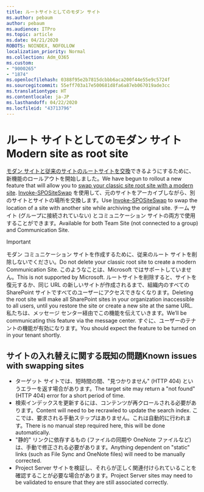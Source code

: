 ```yaml
---
title: ルートサイトとしてのモダン サイト
ms.author: pebaum
author: pebaum
ms.audience: ITPro
ms.topic: article
ms.date: 04/21/2020
ROBOTS: NOINDEX, NOFOLLOW
localization_priority: Normal
ms.collection: Adm_O365
ms.custom:
- "9000265"
- "1874"
ms.openlocfilehash: 0388f95e2b7815dcbbb6aca200f44e55e9c5724f
ms.sourcegitcommit: 55eff703a17e500681d8fa6a87eb067019ade3cc
ms.translationtype: HT
ms.contentlocale: ja-JP
ms.lasthandoff: 04/22/2020
ms.locfileid: "43713796"
---
```

# <a name="modern-site-as-root-site"></a><span data-ttu-id="89591-102">ルート サイトとしてのモダン サイト</span><span class="sxs-lookup"><span data-stu-id="89591-102">Modern site as root site</span></span>

<span data-ttu-id="89591-103">[モダン サイトと従来のサイトのルートサイトを交換](https://docs.microsoft.com/sharepoint/modern-root-site)できるようにするために、新機能のロールアウトを開始しました。</span><span class="sxs-lookup"><span data-stu-id="89591-103">We have begun to rollout a new feature that will allow you to [swap your classic site root site with a modern site](https://docs.microsoft.com/sharepoint/modern-root-site).</span></span> <span data-ttu-id="89591-104">[Invoke-SPOSiteSwap](https://docs.microsoft.com/powershell/module/sharepoint-online/invoke-spositeswap?view=sharepoint-ps) を使用して、元のサイトをアーカイブしながら、別のサイトとサイトの場所を交換します。</span><span class="sxs-lookup"><span data-stu-id="89591-104">Use [Invoke-SPOSiteSwap](https://docs.microsoft.com/powershell/module/sharepoint-online/invoke-spositeswap?view=sharepoint-ps) to swap the location of a site with another site while archiving the original site.</span></span> <span data-ttu-id="89591-105">チーム サイト (グループに接続されていない) とコミュニケーション サイトの両方で使用することができます。</span><span class="sxs-lookup"><span data-stu-id="89591-105">Available for both Team Site (not connected to a group) and Communication Site.</span></span>

>[!Important]
> <span data-ttu-id="89591-106">モダン コミュニケーション サイトを作成するために、従来のルート サイトを削除しないでください。</span><span class="sxs-lookup"><span data-stu-id="89591-106">Do not delete your classic root site to create a modern Communication Site.</span></span> <span data-ttu-id="89591-107">このようなことは、Microsoft ではサポートしていません。</span><span class="sxs-lookup"><span data-stu-id="89591-107">This is not supported by Microsoft.</span></span> <span data-ttu-id="89591-108">ルートサイトを削除すると、サイトを復元するか、同じ URL の新しいサイトが作成されるまで、組織内のすべての SharePoint サイトですべてのユーザーにアクセスできなくなります。</span><span class="sxs-lookup"><span data-stu-id="89591-108">Deleting the root site will make all SharePoint sites in your organization inaccessible to all users, until you restore the site or create a new site at the same URL.</span></span> <span data-ttu-id="89591-109">私たちは、メッセージ センター経由でこの機能を伝えていきます。</span><span class="sxs-lookup"><span data-stu-id="89591-109">We’ll be communicating this feature via the message center.</span></span> <span data-ttu-id="89591-110">すぐに、ユーザーのテナントの機能が有効になります。</span><span class="sxs-lookup"><span data-stu-id="89591-110">You should expect the feature to be turned on in your tenant shortly.</span></span>

## <a name="known-issues-with-swapping-sites"></a><span data-ttu-id="89591-111">サイトの入れ替えに関する既知の問題</span><span class="sxs-lookup"><span data-stu-id="89591-111">Known issues with swapping sites</span></span>
- <span data-ttu-id="89591-112">ターゲット サイトでは、短時間の間、"見つかりません" (HTTP 404) というエラーを返す場合があります。</span><span class="sxs-lookup"><span data-stu-id="89591-112">The target site may return a "not found" (HTTP 404) error for a short period of time.</span></span>
- <span data-ttu-id="89591-113">検索インデックスを更新するには、コンテンツが再クロールされる必要があります。</span><span class="sxs-lookup"><span data-stu-id="89591-113">Content will need to be recrawled to update the search index.</span></span> <span data-ttu-id="89591-114">ここでは、要求される手動ステップはありません。これは自動的に行われます。</span><span class="sxs-lookup"><span data-stu-id="89591-114">There is no manual step required here, this will be done automatically.</span></span>
- <span data-ttu-id="89591-115">"静的" リンクに依存するもの (ファイルの同期や OneNote ファイルなど) は、手動で修正される必要があります。</span><span class="sxs-lookup"><span data-stu-id="89591-115">Anything dependent on "static" links (such as File Sync and OneNote files) will need to be manually corrected.</span></span>
- <span data-ttu-id="89591-116">Project Server サイトを検証し、それらが正しく関連付けられていることを確認することが必要な場合があります。</span><span class="sxs-lookup"><span data-stu-id="89591-116">Project Server sites may need to be validated to ensure that they are still associated correctly.</span></span> 
